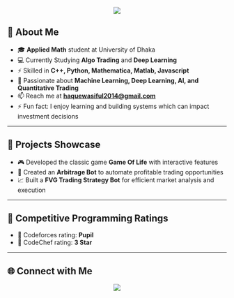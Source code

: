 <p align="center">
  <img src="https://capsule-render.vercel.app/api?type=waving&color=1e90ff&height=250&section=header&text=Wasiful%20Haque&fontSize=60&fontColor=ffffff&animation=fadeIn&fontAlignY=38&desc=Applied%20Math%20Student&descAlignY=55&descAlign=50"/>
</p>

## 🌟 About Me  

- 🎓 **Applied Math** student at University of Dhaka  
- 💻 Currently Studying **Algo Trading** and **Deep Learning**  
- ⚡ Skilled in **C++, Python, Mathematica, Matlab, Javascript**  
- 🧠 Passionate about **Machine Learning, Deep Learning, AI, and Quantitative Trading**  
- 📫 Reach me at **haquewasiful2014@gmail.com**  
- ⚡ Fun fact: I enjoy learning and building systems which can impact investment decisions  

***

## 🌟 Projects Showcase

- 🎮 Developed the classic game **Game Of Life** with interactive features  
- 🤖 Created an **Arbitrage Bot** to automate profitable trading opportunities  
- 📈 Built a **FVG Trading Strategy Bot** for efficient market analysis and execution  

***

## 🌟 Competitive Programming Ratings

- 🏅 Codeforces rating: **Pupil**  
- 🏅 CodeChef rating: **3 Star**  

***

## 🌐 Connect with Me  

<p align="center">
  <a href="https://www.facebook.com/Black.Goku01/" target="blank">
    <img src="https://img.shields.io/badge/Facebook-1e90ff?style=for-the-badge&logo=facebook&logoColor=white"/>
  </a>
</p>
